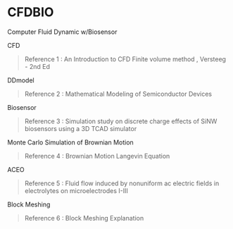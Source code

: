 # CFDBIO
Computer Fluid Dynamic w/Biosensor

CFD 
>Reference 1 : An Introduction to CFD Finite volume method , Versteeg - 2nd Ed

DDmodel 
>Reference 2 : Mathematical Modeling of Semiconductor Devices

Biosensor 
>Reference 3 : Simulation study on discrete charge effects of SiNW biosensors using a 3D TCAD simulator

Monte Carlo Simulation of Brownian Motion 
>Reference 4 : Brownian Motion Langevin Equation

ACEO 
>Reference 5 : Fluid flow induced by nonuniform ac electric fields in electrolytes on microelectrodes I-III

Block Meshing 
>Reference 6 : Block Meshing Explanation
